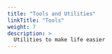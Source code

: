 ```yaml
---
title: "Tools and Utilities"
linkTitle: "Tools"
weight: 7
description: >
  Utilities to make life easier
---
```

